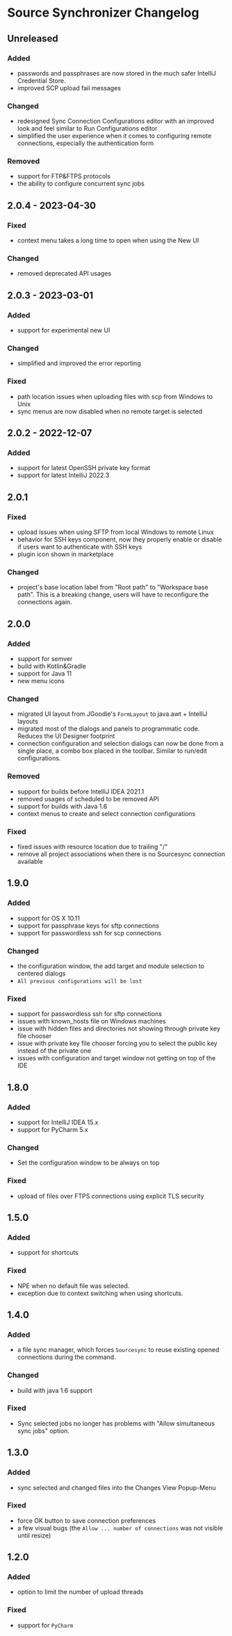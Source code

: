 <!-- Keep a Changelog guide -> https://keepachangelog.com -->

# Source Synchronizer Changelog

## Unreleased

### Added

- passwords and passphrases are now stored in the much safer IntelliJ Credential Store.
- improved SCP upload fail messages

### Changed

- redesigned Sync Connection Configurations editor with an improved look and feel similar to Run Configurations editor
- simplified the user experience when it comes to configuring remote connections, especially the authentication form

### Removed

- support for FTP&FTPS protocols
- the ability to configure concurrent sync jobs

## 2.0.4 - 2023-04-30

### Fixed

- context menu takes a long time to open when using the New UI

### Changed

- removed deprecated API usages

## 2.0.3 - 2023-03-01

### Added
- support for experimental new UI

### Changed
- simplified and improved the error reporting

### Fixed
- path location issues when uploading files with scp from Windows to Unix
- sync menus are now disabled when no remote target is selected

## 2.0.2 - 2022-12-07

### Added
- support for latest OpenSSH private key format
- support for latest IntelliJ 2022.3

## 2.0.1

### Fixed
- upload issues when using SFTP from local Windows to remote Linux
- behavior for SSH keys component, now they properly enable or disable if users want to authenticate with SSH keys
- plugin icon shown in marketplace

### Changed
- project's base location label from "Root path" to "Workspace base path". This is a breaking change, users
  will have to reconfigure the connections again.

## 2.0.0

### Added
- support for semver
- build with Kotlin&Gradle
- support for Java 11
- new menu icons

### Changed
- migrated UI layout from JGoodie's `FormLayout` to java.awt + IntelliJ layouts
- migrated most of the dialogs and panels to programmatic code. Reduces the UI Designer footprint
- connection configuration and selection dialogs can now be done from a single place, a combo
  box placed in the toolbar. Similar to run/edit configurations.

### Removed
- support for builds before IntelliJ IDEA 2021.1
- removed usages of scheduled to be removed API
- support for builds with Java 1.6
- context menus to create and select connection configurations

### Fixed
- fixed issues with resource location due to trailing "/"
- remove all project associations when there is no Sourcesync connection available

## 1.9.0

### Added
- support for OS X 10.11
- support for passphrase keys for sftp connections
- support for passwordless ssh for scp connections

### Changed
- the configuration window, the add target and module selection to centered dialogs
- `All previous configurations will be lost`

### Fixed
- support for passwordless ssh for sftp connections
- issues with known_hosts file on Windows machines
- issue with hidden files and directories not showing through private key file chooser
- issue with private key file chooser forcing you to select the public key instead of the private one
- issues with configuration and target window not getting on top of the IDE

## 1.8.0

### Added
- support for IntelliJ IDEA 15.x
- support for PyCharm 5.x

### Changed
- Set the configuration window to be always on top

### Fixed
- upload of files over FTPS connections using explicit TLS security

## 1.5.0

### Added
- support for shortcuts

### Fixed
- NPE when no default file was selected.
- exception due to context switching when using shortcuts.

## 1.4.0

### Added
- a file sync manager, which forces `Sourcesync` to reuse existing opened connections during the command.

### Changed
- build with java 1.6 support

### Fixed
- Sync selected jobs no longer has problems with "Allow simultaneous sync jobs" option.

## 1.3.0

### Added
- sync selected and changed files into the Changes View Popup-Menu

### Fixed
- force OK button to save connection preferences
- a few visual bugs (the `Allow ... number of connections` was not visible until resize)

## 1.2.0

### Added
- option to limit the number of upload threads

### Fixed
- support for `PyCharm`
